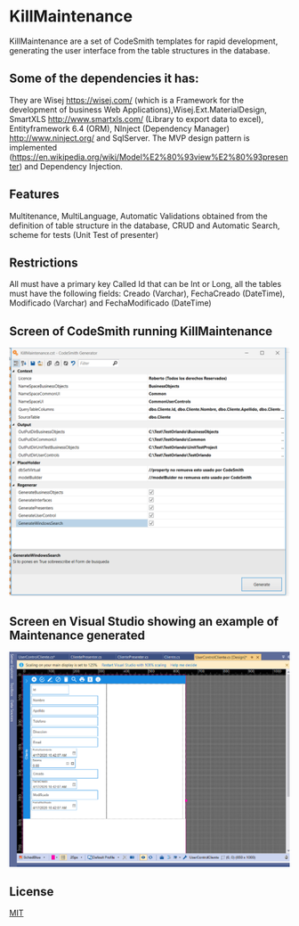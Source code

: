 # KillMaintenance
KillMaintenance are a set of CodeSmith templates for rapid development, 
generating the user interface from the table structures in the database.

## Some of the dependencies it has:
They are Wisej https://wisej.com/ (which is a Framework for the development of business Web Applications),Wisej.Ext.MaterialDesign, SmartXLS http://www.smartxls.com/ (Library to export data to excel), Entityframework 6.4 (ORM), NInject (Dependency Manager) http://www.ninject.org/ and SqlServer. The MVP design pattern is implemented (https://en.wikipedia.org/wiki/Model%E2%80%93view%E2%80%93presenter) and Dependency Injection.

## Features
Multitenance, MultiLanguage, Automatic Validations obtained from the definition of table structure in the database, CRUD and Automatic Search, scheme for tests (Unit Test of presenter)

## Restrictions
All must have a primary key Called Id that can be Int or Long, all the tables must have the following fields: Creado (Varchar), FechaCreado (DateTime), Modificado (Varchar) and FechaModificado (DateTime)

## Screen of CodeSmith running KillMaintenance
![Screen of CodeSmith running KillMaintenance](/assets/CodeSmith.PNG)

## Screen en Visual Studio showing an example of  Maintenance generated
![Screen en Visual Studio showing an example of  Maintenance generated](/assets/Pantallagenerada.PNG)

## License
[MIT](https://choosealicense.com/licenses/mit/)

